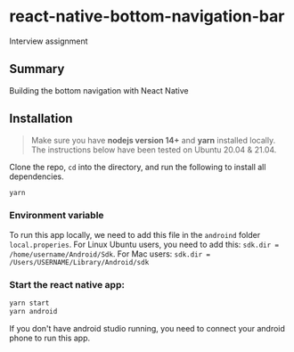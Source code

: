 # react-native-bottom-navigation-bar
Interview assignment
 
## Summary

Building the bottom navigation with Neact Native 

## Installation

> Make sure you have **nodejs version 14+** and **yarn** installed locally. The instructions below have been tested on Ubuntu 20.04 & 21.04.

Clone the repo, `cd` into the directory, and run the following to install all dependencies.

```bash
yarn
```
### Environment variable
To run this app locally, we need to add this file in the `androind` folder `local.properies`.
For Linux Ubuntu users, you need to add this: `sdk.dir = /home/username/Android/Sdk`.
For Mac users: `sdk.dir = /Users/USERNAME/Library/Android/sdk`

### Start the react native app:

```bash
yarn start
yarn android
```

If you don't have android studio running, you need to connect your android phone to run this app.

